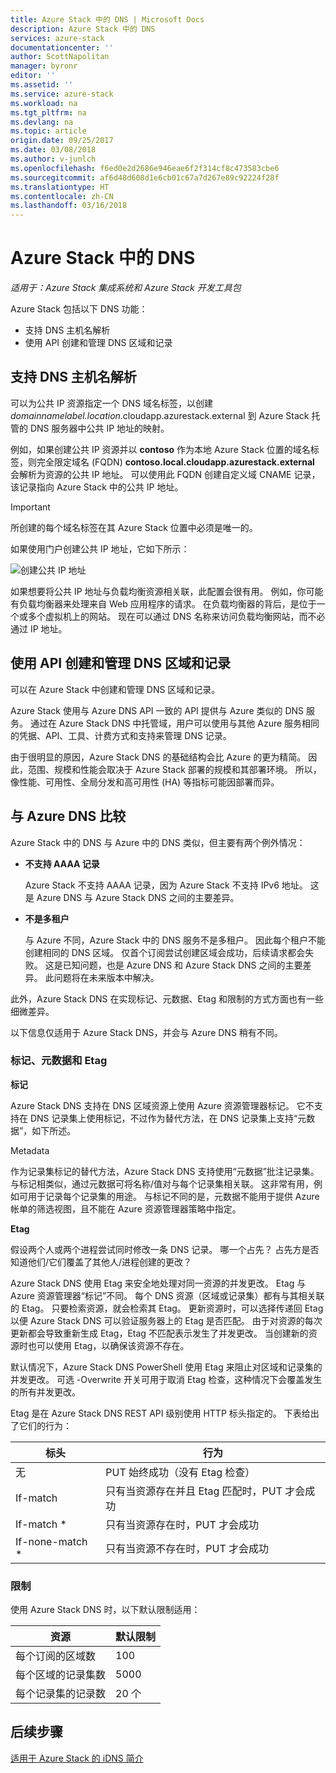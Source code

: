 ```yaml
---
title: Azure Stack 中的 DNS | Microsoft Docs
description: Azure Stack 中的 DNS
services: azure-stack
documentationcenter: ''
author: ScottNapolitan
manager: byronr
editor: ''
ms.assetid: ''
ms.service: azure-stack
ms.workload: na
ms.tgt_pltfrm: na
ms.devlang: na
ms.topic: article
origin.date: 09/25/2017
ms.date: 03/08/2018
ms.author: v-junlch
ms.openlocfilehash: f6ed0e2d2686e946eae6f2f314cf8c473583cbe6
ms.sourcegitcommit: af6d48d608d1e6cb01c67a7d267e89c92224f28f
ms.translationtype: HT
ms.contentlocale: zh-CN
ms.lasthandoff: 03/16/2018
---
```

# <a name="dns-in-azure-stack"></a>Azure Stack 中的 DNS

*适用于：Azure Stack 集成系统和 Azure Stack 开发工具包*

Azure Stack 包括以下 DNS 功能：
- 支持 DNS 主机名解析
- 使用 API 创建和管理 DNS 区域和记录

## <a name="support-for-dns-hostname-resolution"></a>支持 DNS 主机名解析
可以为公共 IP 资源指定一个 DNS 域名标签，以创建 *domainnamelabel.location*.cloudapp.azurestack.external 到 Azure Stack 托管的 DNS 服务器中公共 IP 地址的映射。  

例如，如果创建公共 IP 资源并以 **contoso** 作为本地 Azure Stack 位置的域名标签，则完全限定域名 (FQDN) **contoso.local.cloudapp.azurestack.external** 会解析为资源的公共 IP 地址。 可以使用此 FQDN 创建自定义域 CNAME 记录，该记录指向 Azure Stack 中的公共 IP 地址。

> [!IMPORTANT]
> 所创建的每个域名标签在其 Azure Stack 位置中必须是唯一的。

如果使用门户创建公共 IP 地址，它如下所示：

![创建公共 IP 地址](./media/azure-stack-whats-new-dns/image01.png)

如果想要将公共 IP 地址与负载均衡资源相关联，此配置会很有用。 例如，你可能有负载均衡器来处理来自 Web 应用程序的请求。 在负载均衡器的背后，是位于一个或多个虚拟机上的网站。 现在可以通过 DNS 名称来访问负载均衡网站，而不必通过 IP 地址。

## <a name="create-and-manage-dns-zones-and-records-using-api"></a>使用 API 创建和管理 DNS 区域和记录
可以在 Azure Stack 中创建和管理 DNS 区域和记录。  

Azure Stack 使用与 Azure DNS API 一致的 API 提供与 Azure 类似的 DNS 服务。  通过在 Azure Stack DNS 中托管域，用户可以使用与其他 Azure 服务相同的凭据、API、工具、计费方式和支持来管理 DNS 记录。 

由于很明显的原因，Azure Stack DNS 的基础结构会比 Azure 的更为精简。 因此，范围、规模和性能会取决于 Azure Stack 部署的规模和其部署环境。  所以，像性能、可用性、全局分发和高可用性 (HA) 等指标可能因部署而异。

## <a name="comparison-with-azure-dns"></a>与 Azure DNS 比较
Azure Stack 中的 DNS 与 Azure 中的 DNS 类似，但主要有两个例外情况：
- **不支持 AAAA 记录**

    Azure Stack 不支持 AAAA 记录，因为 Azure Stack 不支持 IPv6 地址。  这是 Azure DNS 与 Azure Stack DNS 之间的主要差异。
- **不是多租户**

    与 Azure 不同，Azure Stack 中的 DNS 服务不是多租户。 因此每个租户不能创建相同的 DNS 区域。 仅首个订阅尝试创建区域会成功，后续请求都会失败。  这是已知问题，也是 Azure DNS 和 Azure Stack DNS 之间的主要差异。 此问题将在未来版本中解决。

此外，Azure Stack DNS 在实现标记、元数据、Etag 和限制的方式方面也有一些细微差异。

以下信息仅适用于 Azure Stack DNS，并会与 Azure DNS 稍有不同。 

### <a name="tags-metadata-and-etags"></a>标记、元数据和 Etag

**标记**

Azure Stack DNS 支持在 DNS 区域资源上使用 Azure 资源管理器标记。 它不支持在 DNS 记录集上使用标记，不过作为替代方法，在 DNS 记录集上支持“元数据”，如下所述。

Metadata

作为记录集标记的替代方法，Azure Stack DNS 支持使用“元数据”批注记录集。 与标记相类似，通过元数据可将名称/值对与每个记录集相关联。 这非常有用，例如可用于记录每个记录集的用途。 与标记不同的是，元数据不能用于提供 Azure 帐单的筛选视图，且不能在 Azure 资源管理器策略中指定。

**Etag**

假设两个人或两个进程尝试同时修改一条 DNS 记录。 哪一个占先？ 占先方是否知道他们/它们覆盖了其他人/进程创建的更改？

Azure Stack DNS 使用 Etag 来安全地处理对同一资源的并发更改。 Etag 与 Azure 资源管理器“标记”不同。 每个 DNS 资源（区域或记录集）都有与其相关联的 Etag。 只要检索资源，就会检索其 Etag。 更新资源时，可以选择传递回 Etag 以便 Azure Stack DNS 可以验证服务器上的 Etag 是否匹配。 由于对资源的每次更新都会导致重新生成 Etag，Etag 不匹配表示发生了并发更改。 当创建新的资源时也可以使用 Etag，以确保该资源不存在。

默认情况下，Azure Stack DNS PowerShell 使用 Etag 来阻止对区域和记录集的并发更改。 可选 -Overwrite 开关可用于取消 Etag 检查，这种情况下会覆盖发生的所有并发更改。

Etag 是在 Azure Stack DNS REST API 级别使用 HTTP 标头指定的。 下表给出了它们的行为：

| 标头 | 行为|
|--------|---------|
| 无   | PUT 始终成功（没有 Etag 检查）|
| If-match| 只有当资源存在并且 Etag 匹配时，PUT 才会成功|
| If-match *| 只有当资源存在时，PUT 才会成功|
| If-none-match *| 只有当资源不存在时，PUT 才会成功|

### <a name="limits"></a>限制

使用 Azure Stack DNS 时，以下默认限制适用：

| 资源| 默认限制|
|---------|--------------|
| 每个订阅的区域数| 100|
| 每个区域的记录集数| 5000|
| 每个记录集的记录数| 20 个|

## <a name="next-steps"></a>后续步骤
[适用于 Azure Stack 的 iDNS 简介](azure-stack-understanding-dns.md)

